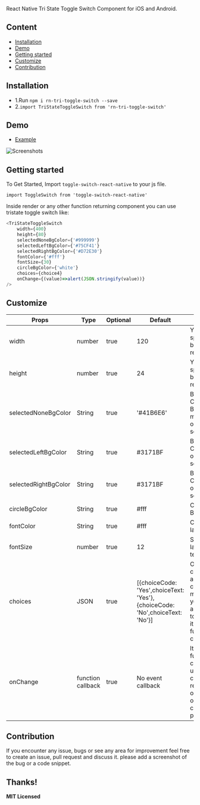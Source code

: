 React Native Tri State Toggle Switch Component for iOS and Android.

## Content

- [Installation](#installation)
- [Demo](#demo)
- [Getting started](#getting-started)
- [Customize](#customize)
- [Contribution](#contribution)

## Installation

* 1.Run `npm i rn-tri-toggle-switch --save`
* 2.`import TriStateToggleSwitch from 'rn-tri-toggle-switch'`    

## Demo  
* [Example](https://github.com/summerfed/rn-tri-toggle-switch/blob/master/demo/rn-tri-toggle-switch-demo.js)

![Screenshots](https://github.com/summerfed/rn-tri-toggle-switch/blob/master/demo/rn-tri-toggle-switch-demo.gif?raw=true)


## Getting started  

To Get Started, Import `toggle-switch-react-native` to your js file.   

`import ToggleSwitch from 'toggle-switch-react-native'`  

Inside render or any other function returning component you can use tristate toggle switch like:

```javascript
<TriStateToggleSwitch 
    width={400} 
    height={80} 
    selectedNoneBgColor={'#999999'}
    selectedLeftBgColor={'#75CF41'}
    selectedRightBgColor={'#D72E30'}
    fontColor={'#fff'}
    fontSize={30}
    circleBgColor={'white'}
    choices={choice4}
    onChange={(value)=>alert(JSON.stringify(value))}
/>
```

## Customize 

Props              | Type     | Optional | Default     | Description
----------------- | -------- | -------- | ----------- | -----------
width  | number  | true | 120  |   You can specify width based on your requirements
height | number |true |  24 | You can specify height based on your requirements
selectedNoneBgColor  |  String | true | '#41B6E6' | Background Color if Circle Button is in the middle, or no option is selected
selectedLeftBgColor | String| true |  #3171BF | Background Color if Left option is selected
selectedRightBgColor | String | true | #3171BF  | Background Color if Right option is selected
circleBgColor | String | true | #fff  | Color of Circle Button
fontColor | String | true |  #fff |  Color of toggle label text
fontSize | number | true |  12 | Size of toggle label textcomponent 
choices | JSON | true |  [{choiceCode: 'Yes',choiceText: 'Yes'}, {choiceCode: 'No',choiceText: 'No'}] | Only the choiceCode and choiceText is mandatory, you can add any property to your JSON, it will return on function callback.
onChange | function callback | true |  No event callback | It will call the function callback on user selection change, it will return JSON option based on selected choice property
## Contribution

If you encounter any issue, bugs or see any area for improvement feel free to create an issue, pull request and discuss it.
please add a screenshot of the bug or a code snippet.

Thanks!
---

**MIT Licensed**

